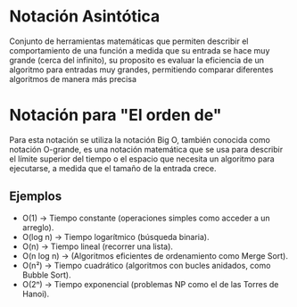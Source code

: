 # Notación Asintótica
Conjunto de herramientas matemáticas que permiten describir el comportamiento de una función a medida que su entrada se hace muy grande (cerca del infinito), su proposito es evaluar la eficiencia de un algoritmo para entradas muy grandes, permitiendo comparar diferentes algoritmos de manera más precisa

# Notación para "El orden de"
Para esta notación se utiliza la notación Big O, también conocida como notación O-grande, es una notación matemática que se usa para describir el límite superior del tiempo o el espacio que necesita un algoritmo para ejecutarse, a medida que el tamaño de la entrada crece.

## Ejemplos

- O(1) → Tiempo constante (operaciones simples como acceder a un arreglo).
- O(log n) → Tiempo logarítmico (búsqueda binaria).
- O(n) → Tiempo lineal (recorrer una lista).
- O(n log n) → (Algoritmos eficientes de ordenamiento como Merge Sort).
- O(n²) → Tiempo cuadrático (algoritmos con bucles anidados, como Bubble Sort).
- O(2ⁿ) → Tiempo exponencial (problemas NP como el de las Torres de Hanoi).



